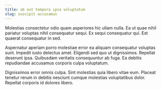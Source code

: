 ```yaml
---
title: ab aut tempora ipsa voluptatum
slug: suscipit accusamus
---
```


Molestias consectetur odio quam asperiores hic ullam nulla. Ea ut quae nihil pariatur voluptas nihil consequatur sequi. Ex sequi consequatur qui. Est quaerat consequatur in sed.

Aspernatur aperiam porro molestiae error ea aliquam consequatur voluptas sunt. Impedit iusto delectus amet. Eligendi sed quo ut dignissimos. Repellat deserunt ipsa. Quibusdam veritatis consequuntur ab fuga. Ea debitis repudiandae accusamus corporis culpa voluptatum.

Dignissimos error omnis culpa. Sint molestias quia libero vitae eum. Placeat tenetur rerum in debitis nesciunt cumque molestias voluptatibus dolor. Repellat corporis id dolores libero.
